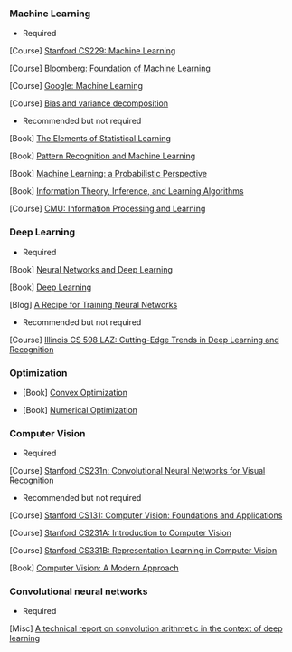 ### Machine Learning

- Required

[Course] [Stanford CS229: Machine Learning](http://cs229.stanford.edu/syllabus.html)

[Course] [Bloomberg: Foundation of Machine Learning](https://bloomberg.github.io/foml/#home)

[Course] [Google: Machine Learning](https://developers.google.com/machine-learning/crash-course/)

[Course] [Bias and variance decomposition](https://alliance.seas.upenn.edu/~cis520/dynamic/2018/wiki/index.php?n=Lectures.BiasVariance)

- Recommended but not required

[Book] [The Elements of Statistical Learning](https://web.stanford.edu/~hastie/Papers/ESLII.pdf) 

[Book] [Pattern Recognition and Machine Learning](http://users.isr.ist.utl.pt/~wurmd/Livros/school/Bishop%20-%20Pattern%20Recognition%20And%20Machine%20Learning%20-%20Springer%20%202006.pdf)

[Book] [Machine Learning: a Probabilistic Perspective](https://doc.lagout.org/science/Artificial%20Intelligence/Machine%20learning/Machine%20Learning_%20A%20Probabilistic%20Perspective%20%5BMurphy%202012-08-24%5D.pdf)

[Book] [Information Theory, Inference, and Learning Algorithms
](https://www.inference.org.uk/itprnn/book.pdf)

[Course] [CMU: Information Processing and Learning](http://www.cs.cmu.edu/~aarti/Class/10704_Fall16/)

### Deep Learning

- Required

[Book] [Neural Networks and Deep Learning](http://neuralnetworksanddeeplearning.com/)

[Book] [Deep Learning](https://www.deeplearningbook.org/)

[Blog] [A Recipe for Training Neural Networks](http://karpathy.github.io/2019/04/25/recipe/)

- Recommended but not required

[Course] [Illinois CS 598 LAZ: Cutting-Edge Trends in Deep Learning and Recognition](http://slazebni.cs.illinois.edu/spring17/)

### Optimization
- [Book] [Convex Optimization](https://web.stanford.edu/~boyd/cvxbook/)

- [Book] [Numerical Optimization](https://www.csie.ntu.edu.tw/~r97002/temp/num_optimization.pdf)


### Computer Vision

- Required

[Course] [Stanford CS231n: Convolutional Neural Networks for Visual Recognition](http://cs231n.stanford.edu/)

- Recommended but not required

[Course] [Stanford CS131: Computer Vision: Foundations and Applications](http://vision.stanford.edu/teaching/cs131_fall1819/index.html)

[Course] [Stanford CS231A: Introduction to Computer Vision](http://web.stanford.edu/class/cs231a/)

[Course] [Stanford CS331B: Representation Learning in Computer Vision](http://web.stanford.edu/class/cs331b/schedule.html)

[Book] [Computer Vision: A Modern Approach](http://cmuems.com/excap/readings/forsyth-ponce-computer-vision-a-modern-approach.pdf)

### Convolutional neural networks

- Required

[Misc] [A technical report on convolution arithmetic in the context of deep learning](https://github.com/vdumoulin/conv_arithmetic)
